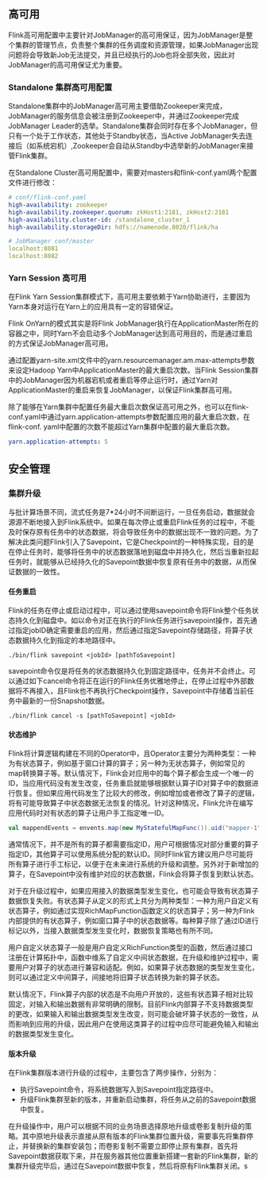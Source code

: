 ## 高可用

Flink高可用配置中主要针对JobManager的高可用保证，因为JobManager是整个集群的管理节点，负责整个集群的任务调度和资源管理，如果JobManager出现问题将会导致新Job无法提交，并且已经执行的Job也将全部失败，因此对JobManager的高可用保证尤为重要。

### Standalone 集群高可用配置
Standalone集群中的JobManager高可用主要借助Zookeeper来完成，JobManager的服务信息会被注册到Zookeeper中，并通过Zookeeper完成JobManager Leader的选举。Standalone集群会同时存在多个JobManager，但只有一个处于工作状态，其他处于Standby状态，当Active JobManager失去连接后（如系统宕机）,Zookeeper会自动从Standby中选举新的JobManager来接管Flink集群。

在Standalone Cluster高可用配置中，需要对masters和flink-conf.yaml两个配置文件进行修改：
```yaml
# conf/flink-conf.yaml
high-availability: zookeeper
high-availability.zookeeper.quorum: zkHost1:2181, zkHost2:2181
high-availability.cluster-id: /standalone_cluster_1
high-availability.storageDir: hdfs://namenode.8020/flink/ha

# JobManager conf/master
localhost:8081
localhost:8082
```

### Yarn Session 高可用

在Flink Yarn Session集群模式下，高可用主要依赖于Yarn协助进行，主要因为Yarn本身对运行在Yarn上的应用具有一定的容错保证。

Flink OnYarn的模式其实是将Flink JobManager执行在ApplicationMaster所在的容器之中，同时Yarn不会启动多个JobManager达到高可用目的，而是通过重启的方式保证JobManager高可用。

通过配置yarn-site.xml文件中的yarn.resourcemanager.am.max-attempts参数来设定Hadoop Yarn中ApplicationMaster的最大重启次数。当Flink Session集群中的JobManager因为机器宕机或者重启等停止运行时，通过Yarn对ApplicationMaster的重启来恢复JobManager，以保证Flink集群高可用。

除了能够在Yarn集群中配置任务最大重启次数保证高可用之外，也可以在flink-conf.yaml中通过yarn.application-attempts参数配置应用的最大重启次数，在flink-conf. yaml中配置的次数不能超过Yarn集群中配置的最大重启次数。
```yaml
yarn.application-attempts: 5
```

## 安全管理



### 集群升级

与批计算场景不同，流式任务是7*24小时不间断运行，一旦任务启动，数据就会源源不断地接入到Flink系统中。如果在每次停止或重启Flink任务的过程中，不能及时保存原有任务中的状态数据，将会导致任务中的数据出现不一致的问题。为了解决此类问题Flink引入了Savepoint，它是Checkpoint的一种特殊实现，目的是在停止任务时，能够将任务中的状态数据落地到磁盘中并持久化，然后当重新拉起任务时，就能够从已经持久化的Savepoint数据中恢复原有任务中的数据，从而保证数据的一致性。

#### 任务重启

Flink的任务在停止或启动过程中，可以通过使用savepoint命令将Flink整个任务状态持久化到磁盘中。如以命令对正在执行的Flink任务进行savepoint操作，首先通过指定jobID确定需要重启的应用，然后通过指定Savepoint存储路径，将算子状态数据持久化到指定的本地路径中。

```shell
./bin/flink savepoint <jobId> [pathToSavepoint]
```

savepoint命令仅是将任务的状态数据持久化到固定路径中，任务并不会终止。可以通过如下cancel命令将正在运行的Flink任务优雅地停止，在停止过程中外部数据将不再接入，且Flink也不再执行Checkpoint操作，Savepoint中存储着当前任务中最新的一份Snapshot数据。

```shell
./bin/flink cancel -s [pathToSavepoint] <jobId>
```

#### 状态维护

Flink将计算逻辑构建在不同的Operator中，且Operator主要分为两种类型：一种为有状态算子，例如基于窗口计算的算子；另一种为无状态算子，例如常见的map转换算子等。默认情况下，Flink会对应用中的每个算子都会生成一个唯一的ID，当应用代码没有发生改变，任务重启就能够根据默认算子ID对算子中的数据进行恢复。但如果应用代码发生了比较大的修改，例如增加或者修改了算子的逻辑，将有可能导致算子中状态数据无法恢复的情况。针对这种情况，Flink允许在编写应用代码时对有状态的算子让用户手工指定唯一ID。

```scala
val mappendEvents = envents.map(new MyStatefulMapFunc()).uid("mapper-1")
```

通常情况下，并不是所有的算子都需要指定ID，用户可根据情况对部分重要的算子指定ID，其他算子可以使用系统分配的默认ID。同时Flink官方建议用户尽可能将所有算子进行手工标记，以便于在未来进行系统的升级和调整。另外对于新增加的算子，在Savepoint中没有维护对应的状态数据，Flink会将算子恢复到默认状态。

对于在升级过程中，如果应用接入的数据类型发生变化，也可能会导致有状态算子数据恢复失败。有状态算子从定义的形式上共分为两种类型：一种为用户自定义有状态算子，例如通过实现RichMapFunction函数定义的状态算子；另一种为Flink内部提供的有状态算子，例如窗口算子中的状态数据等。每种算子除了通过ID进行标记以外，当接入数据类型发生变化时，数据恢复策略也有所不同。

用户自定义状态算子一般是用户自定义RichFunction类型的函数，然后通过接口注册在计算拓扑中，函数中维系了自定义中间状态数据，在升级和维护过程中，需要用户对算子的状态进行兼容和适配。例如，如果算子状态数据的类型发生变化，则可以通过定义中间算子，间接地将旧算子状态转换为新的算子状态。

默认情况下，Flink算子内部的状态是不向用户开放的，这些有状态算子相对比较固定，对输入和输出数据有非常明确的限制。目前Flink内部算子不支持数据类型的更改，如果输入和输出数据类型发生改变，则可能会破坏算子状态的一致性，从而影响到应用的升级，因此用户在使用这类算子的过程中应尽可能避免输入和输出的数据类型发生变化。

#### 版本升级

在Flink集群版本进行升级的过程中，主要包含了两步操作，分别为：

- 执行Savepoint命令，将系统数据写入到Savepoint指定路径中。
- 升级Flink集群至新的版本，并重新启动集群，将任务从之前的Savepoint数据中恢复。

在升级操作中，用户可以根据不同的业务场景选择原地升级或卷影复制升级的策略。其中原地升级表示直接从原有版本的Flink集群位置升级，需要事先将集群停止，并替换新的集群安装包；而卷影复制不需要立即停止原有集群，首先将Savepoint数据获取下来，并在服务器其他位置重新搭建一套新的Flink集群，新的集群升级完毕后，通过在Savepoint数据中恢复，然后将原有Flink集群关闭。s















